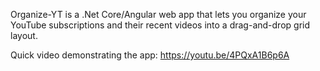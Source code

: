 Organize-YT is a .Net Core/Angular web app that lets you organize your YouTube subscriptions and their recent videos into a drag-and-drop grid layout.

Quick video demonstrating the app: https://youtu.be/4PQxA1B6p6A
